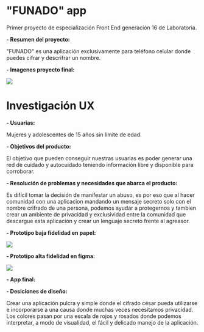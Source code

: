 # **"FUNADO" app**
Primer proyecto de especialización Front End generación 16 de Laboratoria.

**- Resumen del proyecto:**

"FUNADO" es una aplicación exclusivamente para teléfono celular donde puedes cifrar y descrifrar un nombre.

**- Imagenes proyecto final:**


![](https://i.imgur.com/6INYAxt.png)


# **Investigación UX**
**- Usuarias:**

Mujeres y adolescentes de 15 años sin límite de edad.

**- Objetivos del producto:**

El objetivo que pueden conseguir nuestras usuarias es poder generar una red de cuidado y autocuidado teniendo información libre y disponible para corroborar.

**- Resolución de problemas y necesidades que abarca el producto:**

Es difícil tomar la decisión de manifestar un abuso, es por eso que al hacer comunidad con una aplicacion mandando un mensaje secreto solo con el nombre crifrado de una persona, podemos ayudar a protegernos y tambien crear un ambiente de privacidad y exclusividad entre la comunidad que descargue esta aplicación y crear un lenguaje secreto frente al agreasor.

**- Prototipo baja fidelidad en papel:**

![](https://i.imgur.com/k5i0LWt.jpg)

**- Prototipo alta fidelidad en figma:**

![](https://i.imgur.com/463nCNF.png)

**- App final:**

**- Desiciones de diseño:**

Crear una aplicación pulcra y simple donde el cifrado césar pueda utilizarse e incorporarse a una causa donde muchas veces necesitamos privacidad. 
Los colores pasan por una escala de rojos y rosados donde podemos interpretar, a modo de visualidad, el fácil y delicado manejo de la aplicación.


